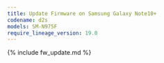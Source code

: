 ```yaml
---
title: Update Firmware on Samsung Galaxy Note10+
codename: d2s
models: SM-N975F
require_lineage_version: 19.0
---
```


{% include fw_update.md %}
